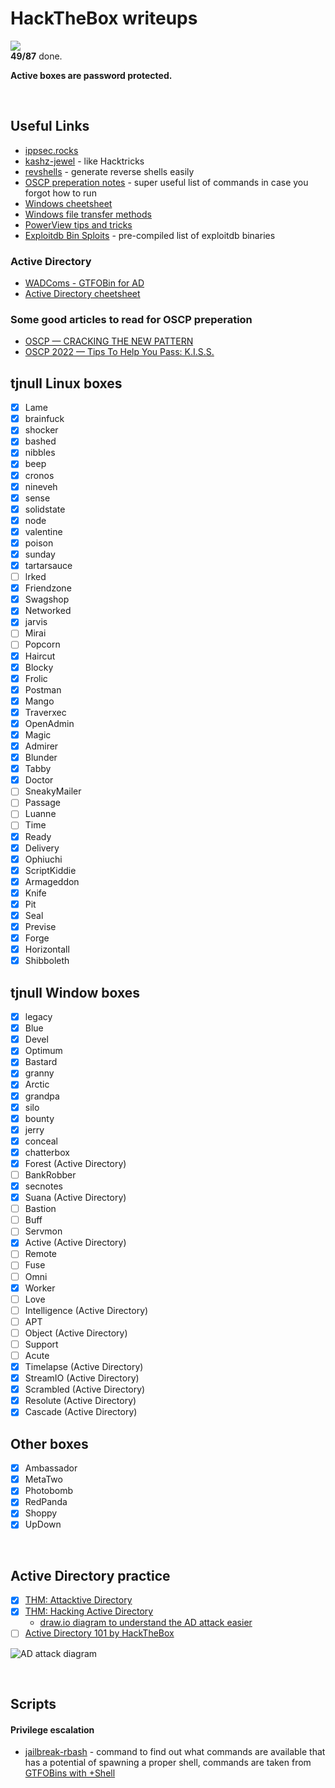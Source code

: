 # HackTheBox writeups

![](https://geps.dev/progress/56)  
**49/87** done. 

**Active boxes are password protected.**

<br/>

## Useful Links

- [ippsec.rocks](https://ippsec.rocks/)
- [kashz-jewel](https://kashz.gitbook.io/kashz-jewels/) - like Hacktricks
- [revshells](https://www.revshells.com/) - generate reverse shells easily
- [OSCP preperation notes](https://oscpnotes.infosecsanyam.in/My_OSCP_Preparation_Notes.html) - super useful list of commands in case you forgot how to run
- [Windows cheetsheet](https://0xsp.com/offensive/red-team-cheatsheet/)
- [Windows file transfer methods](https://academy.hackthebox.com/course/preview/file-transfers/windows-file-transfer-methods)
- [PowerView tips and tricks](https://gist.github.com/the-robot/c0396e87dd2bab8c4ca0ac80e70c95b4)
- [Exploitdb Bin Sploits](https://gitlab.com/exploit-database/exploitdb-bin-sploits) - pre-compiled list of exploitdb binaries

### Active Directory

- [WADComs - GTFOBin for AD](https://wadcoms.github.io/)
- [Active Directory cheetsheet](https://medium.com/@kuwaitison/active-directory-cheat-sheet-94e0bb9bed2)

### Some good articles to read for OSCP preperation

- [OSCP — CRACKING THE NEW PATTERN](https://jaiguptanick.github.io/Blog/blog/OSCP_Cracking_New_Pattern_Walkthrough/)
- [OSCP 2022 — Tips To Help You Pass: K.I.S.S.](https://medium.com/@0xP/oscp-2022-tips-to-help-you-pass-dddd3563967e)

## tjnull Linux boxes

- [x] Lame
- [x] brainfuck
- [x] shocker
- [x] bashed
- [x] nibbles
- [x] beep
- [x] cronos
- [x] nineveh
- [x] sense
- [x] solidstate
- [x] node
- [x] valentine
- [x] poison
- [x] sunday
- [x] tartarsauce
- [ ] lrked
- [x] Friendzone
- [x] Swagshop
- [x] Networked
- [x] jarvis
- [ ] Mirai
- [ ] Popcorn
- [x] Haircut
- [x] Blocky
- [x] Frolic
- [x] Postman
- [x] Mango
- [x] Traverxec
- [x] OpenAdmin
- [x] Magic
- [x] Admirer
- [x] Blunder
- [x] Tabby
- [x] Doctor
- [ ] SneakyMailer
- [ ] Passage
- [ ] Luanne
- [ ] Time
- [x] Ready
- [x] Delivery
- [x] Ophiuchi
- [x] ScriptKiddie
- [x] Armageddon
- [x] Knife
- [x] Pit
- [x] Seal
- [x] Previse
- [x] Forge
- [x] Horizontall
- [x] Shibboleth

## tjnull Window boxes

- [x] legacy
- [x] Blue
- [x] Devel
- [x] Optimum
- [x] Bastard
- [x] granny
- [x] Arctic
- [x] grandpa
- [x] silo
- [x] bounty
- [x] jerry
- [x] conceal
- [x] chatterbox
- [x] Forest (Active Directory)
- [ ] BankRobber
- [x] secnotes
- [x] Suana (Active Directory)
- [ ] Bastion
- [ ] Buff
- [ ] Servmon
- [x] Active (Active Directory)
- [ ] Remote
- [ ] Fuse
- [ ] Omni
- [x] Worker
- [ ] Love
- [ ] Intelligence (Active Directory)
- [ ] APT
- [ ] Object (Active Directory)
- [ ] Support
- [ ] Acute
- [x] Timelapse (Active Directory)
- [x] StreamIO (Active Directory)
- [x] Scrambled (Active Directory)
- [x] Resolute (Active Directory)
- [x] Cascade (Active Directory)

## Other boxes

- [x] Ambassador
- [x] MetaTwo
- [x] Photobomb
- [x] RedPanda
- [x] Shoppy
- [x] UpDown

<br/>

## Active Directory practice

- [x] [THM: Attacktive Directory](https://tryhackme.com/room/attacktivedirectory)
- [x] [THM: Hacking Active Directory](https://tryhackme.com/module/hacking-active-directory)
    - [draw.io diagram to understand the AD attack easier](https://github.com/the-robot/hackthebox/blob/master/THM/compromising-active-directory/THM%20-%20Hacking%20AD.pdf)
- [ ] [Active Directory 101 by HackTheBox](https://app.hackthebox.com/tracks/Active-Directory-101)

![AD attack diagram](https://raw.githubusercontent.com/the-robot/hackthebox/master/THM/compromising-active-directory/AD%20Privesc.svg)

<br/>

## Scripts

#### Privilege escalation

- [jailbreak-rbash](https://github.com/the-robot/hackthebox/blob/master/scripts/pe/jailbreak-rbash.sh) - command to find out what commands are available that has a potential of spawning a proper shell, commands are taken from [GTFOBins with +Shell](https://gtfobins.github.io/#+Shell) 
